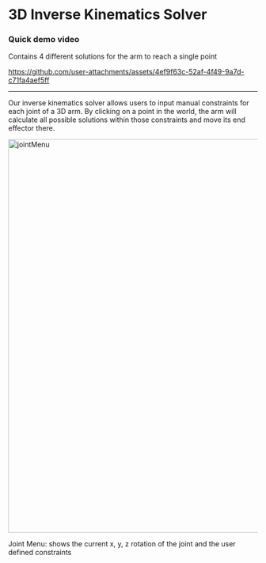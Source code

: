 # 3D Inverse Kinematics Solver

### Quick demo video
Contains 4 different solutions for the arm to reach a single point

https://github.com/user-attachments/assets/4ef9f63c-52af-4f49-9a7d-c71fa4aef5ff

---
Our inverse kinematics solver allows users to input manual constraints for each joint of a 3D arm. By clicking on a point in the world, the arm will calculate all possible solutions within those constraints and move its end effector there.

<img width="795" alt="jointMenu" src="https://github.com/user-attachments/assets/8650894e-0292-4179-a51e-ebd7a00c51e6" />

Joint Menu: shows the current x, y, z rotation of the joint and the user defined constraints
